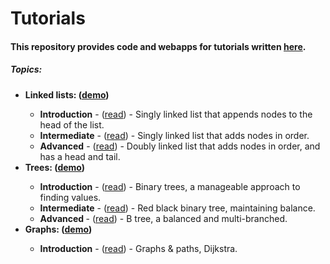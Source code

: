 # Tutorials
<h4>This repository provides code and webapps for tutorials written <a href="https://medium.com/@dave_p">here</a>.</h4>

<h5>Topics:</h5>
<ul>
  <li><b>Linked lists: (<a target="_blank" href="https://davidpynes.github.io/Tutorials/LinkedLists/">demo</a>)</b></li>
    <ul>
      <li><b>Introduction</b> - 
      (<a target="_blank" href="https://medium.freecodecamp.org/linked-lists-why-what-and-how-f96b04790ac4">read</a>) -
      Singly linked list that appends nodes to the head of the list.</li>
      <li><b>Intermediate</b> - 
      (<a target="_blank" href="https://medium.freecodecamp.org/linked-list-why-what-and-how-pt-2-20c5f19323c3">read</a>) - 
      Singly linked list that adds nodes in order.</li>
      <li><b>Advanced</b> - 
      (<a target="_blank" href="https://medium.freecodecamp.org/doubly-linked-list-why-what-and-how-59aba937abcf">read</a>) -
      Doubly linked list that adds nodes in order, and has a head and tail.</li>
    </ul>
  <li><b>Trees: (<a target="_blank" href="https://davidpynes.github.io/Tutorials/Trees/Tree_02">demo</a>)</b></li>
    <ul>
      <li><b>Introduction</b> - 
      (<a target="_blank" href="https://towardsdatascience.com/an-introduction-to-binary-trees-a-manageable-approach-to-finding-values-6b35735b1096">read</a>) - 
      Binary trees, a manageable approach to finding values.
      </li>
      <li><b>Intermediate</b> - 
      (<a target="_blank" href="https://towardsdatascience.com/red-black-binary-tree-maintaining-balance-e342f5aa6f5">read</a>) - 
      Red black binary tree, maintaining balance.
      </li>
      <li><b>Advanced </b> - 
      (<a target="_blank" href="https://medium.com/@dave_p/b-tree-balanced-and-multi-branched-52ef308d67a">read</a>) - 
      B tree, a balanced and multi-branched.
      </li>
    </ul>
  <li><b>Graphs: (<a target="_blank" href="https://davidpynes.github.io/Tutorials/Graphs/Graph_01/">demo</a>)</b></li>
    <ul>
      <li><b>Introduction</b> - 
      (<a target="_blank" href="https://towardsdatascience.com/graphs-paths-dijkstra-4d8b356ad6fa">read</a>) - 
       Graphs & paths, Dijkstra. 
      </li>
    </ul>
</ul>
